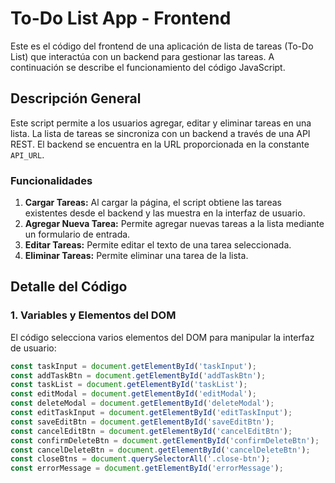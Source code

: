 # To-Do List App - Frontend

Este es el código del frontend de una aplicación de lista de tareas (To-Do List) que interactúa con un backend para gestionar las tareas. A continuación se describe el funcionamiento del código JavaScript.

## Descripción General

Este script permite a los usuarios agregar, editar y eliminar tareas en una lista. La lista de tareas se sincroniza con un backend a través de una API REST. El backend se encuentra en la URL proporcionada en la constante `API_URL`.

### Funcionalidades

1. **Cargar Tareas:** Al cargar la página, el script obtiene las tareas existentes desde el backend y las muestra en la interfaz de usuario.
2. **Agregar Nueva Tarea:** Permite agregar nuevas tareas a la lista mediante un formulario de entrada.
3. **Editar Tareas:** Permite editar el texto de una tarea seleccionada.
4. **Eliminar Tareas:** Permite eliminar una tarea de la lista.

## Detalle del Código

### 1. Variables y Elementos del DOM

El código selecciona varios elementos del DOM para manipular la interfaz de usuario:

```javascript
const taskInput = document.getElementById('taskInput');
const addTaskBtn = document.getElementById('addTaskBtn');
const taskList = document.getElementById('taskList');
const editModal = document.getElementById('editModal');
const deleteModal = document.getElementById('deleteModal');
const editTaskInput = document.getElementById('editTaskInput');
const saveEditBtn = document.getElementById('saveEditBtn');
const cancelEditBtn = document.getElementById('cancelEditBtn');
const confirmDeleteBtn = document.getElementById('confirmDeleteBtn');
const cancelDeleteBtn = document.getElementById('cancelDeleteBtn');
const closeBtns = document.querySelectorAll('.close-btn');
const errorMessage = document.getElementById('errorMessage');
